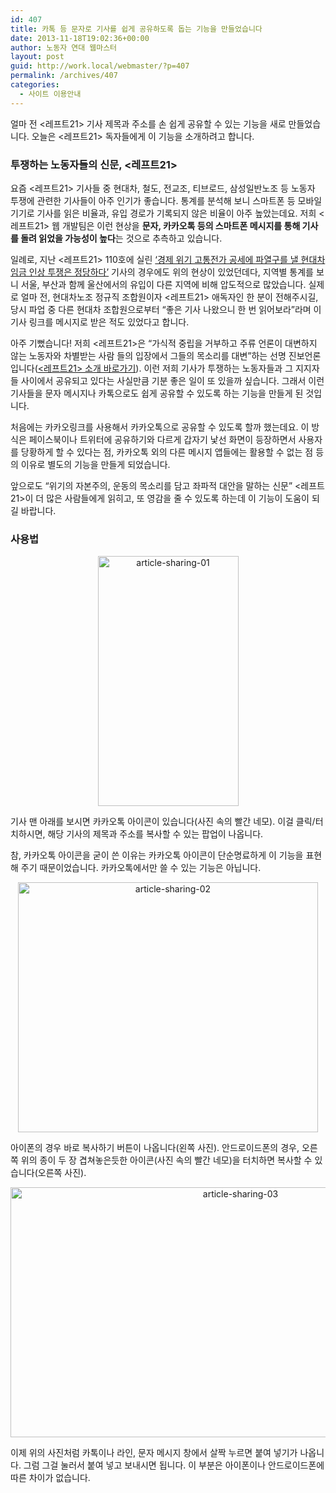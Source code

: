```yaml
---
id: 407
title: 카톡 등 문자로 기사를 쉽게 공유하도록 돕는 기능을 만들었습니다
date: 2013-11-18T19:02:36+00:00
author: 노동자 연대 웹마스터
layout: post
guid: http://work.local/webmaster/?p=407
permalink: /archives/407
categories:
  - 사이트 이용안내
---
```

얼마 전 <레프트21> 기사 제목과 주소를 손 쉽게 공유할 수 있는 기능을 새로 만들었습니다. 오늘은 <레프트21> 독자들에게 이 기능을 소개하려고 합니다.

### 투쟁하는 노동자들의 신문, <레프트21>

요즘 <레프트21> 기사들 중 현대차, 철도, 전교조, 티브로드, 삼성일반노조 등 노동자 투쟁에 관련한 기사들이 아주 인기가 좋습니다. 통계를 분석해 보니 스마트폰 등 모바일 기기로 기사를 읽은 비율과, 유입 경로가 기록되지 않은 비율이 아주 높았는데요. 저희 <레프트21> 웹 개발팀은 이런 현상을 **문자, 카카오톡 등의 스마트폰 메시지를 통해 기사를 돌려 읽었을 가능성이 높다**는 것으로 추측하고 있습니다.

일례로, 지난 <레프트21> 110호에 실린 [‘경제 위기 고통전가 공세에 파열구를 낼 현대차 임금 인상 투쟁은 정당하다’](http://wspaper.org/article/13462) 기사의 경우에도 위의 현상이 있었던데다, 지역별 통계를 보니 서울, 부산과 함께 울산에서의 유입이 다른 지역에 비해 압도적으로 많았습니다. 실제로 얼마 전, 현대차노조 정규직 조합원이자 <레프트21> 애독자인 한 분이 전해주시길, 당시 파업 중 다른 현대차 조합원으로부터 “좋은 기사 나왔으니 한 번 읽어보라”라며 이 기사 링크를 메시지로 받은 적도 있었다고 합니다.

아주 기뻤습니다! 저희 <레프트21>은 “가식적 중립을 거부하고 주류 언론이 대변하지 않는 노동자와 차별받는 사람 들의 입장에서 그들의 목소리를 대변”하는 선명 진보언론입니다([<레프트21> 소개 바로가기](http://wspaper.org/article/10155)). 이런 저희 기사가 투쟁하는 노동자들과 그 지지자들 사이에서 공유되고 있다는 사실만큼 기분 좋은 일이 또 있을까 싶습니다. 그래서 이런 기사들을 문자 메시지나 카톡으로도 쉽게 공유할 수 있도록 하는 기능을 만들게 된 것입니다.

처음에는 카카오링크를 사용해서 카카오톡으로 공유할 수 있도록 할까 했는데요. 이 방식은 페이스북이나 트위터에 공유하기와 다르게 갑자기 낯선 화면이 등장하면서 사용자를 당황하게 할 수 있다는 점, 카카오톡 외의 다른 메시지 앱들에는 활용할 수 없는 점 등의 이유로 별도의 기능을 만들게 되었습니다.

앞으로도 “위기의 자본주의, 운동의 목소리를 담고 좌파적 대안을 말하는 신문” <레프트21>이 더 많은 사람들에게 읽히고, 또 영감을 줄 수 있도록 하는데 이 기능이 도움이 되길 바랍니다.

### 사용법

<a style="display: block; text-align: center;" href="http://work.local/webmaster/wp-content/uploads/2013/11/article-sharing-01.png"><img class="aligncenter size-full wp-image-413" alt="article-sharing-01" src="http://work.local/webmaster/wp-content/uploads/2013/11/article-sharing-01.png" width="225" height="400" srcset="http://work.local/webmaster/wp-content/uploads/2013/11/article-sharing-01.png 225w, http://work.local/webmaster/wp-content/uploads/2013/11/article-sharing-01-168x300.png 168w" sizes="(max-width: 225px) 100vw, 225px" /></a>

기사 맨 아래를 보시면 카카오톡 아이콘이 있습니다(사진 속의 빨간 네모). 이걸 클릭/터치하시면, 해당 기사의 제목과 주소를 복사할 수 있는 팝업이 나옵니다.

참, 카카오톡 아이콘을 굳이 쓴 이유는 카카오톡 아이콘이 단순명료하게 이 기능을 표현해 주기 때문이었습니다. 카카오톡에서만 쓸 수 있는 기능은 아닙니다.

<a style="display: block; text-align: center;" href="http://work.local/webmaster/wp-content/uploads/2013/11/article-sharing-02.png"><img class="aligncenter size-full wp-image-414" alt="article-sharing-02" src="http://work.local/webmaster/wp-content/uploads/2013/11/article-sharing-02.png" width="480" height="400" srcset="http://work.local/webmaster/wp-content/uploads/2013/11/article-sharing-02.png 480w, http://work.local/webmaster/wp-content/uploads/2013/11/article-sharing-02-300x250.png 300w" sizes="(max-width: 480px) 100vw, 480px" /></a>
  
아이폰의 경우 바로 복사하기 버튼이 나옵니다(왼쪽 사진). 안드로이드폰의 경우, 오른쪽 위의 종이 두 장 겹쳐놓은듯한 아이콘(사진 속의 빨간 네모)을 터치하면 복사할 수 있습니다(오른쪽 사진).

<a style="display: block; text-align: center;" href="http://work.local/webmaster/wp-content/uploads/2013/11/article-sharing-03.png"><img class="aligncenter size-full wp-image-415" alt="article-sharing-03" src="http://work.local/webmaster/wp-content/uploads/2013/11/article-sharing-03.png" width="720" height="400" srcset="http://work.local/webmaster/wp-content/uploads/2013/11/article-sharing-03.png 720w, http://work.local/webmaster/wp-content/uploads/2013/11/article-sharing-03-300x166.png 300w" sizes="(max-width: 720px) 100vw, 720px" /></a>
  
이제 위의 사진처럼 카톡이나 라인, 문자 메시지 창에서 살짝 누르면 붙여 넣기가 나옵니다. 그럼 그걸 눌러서 붙여 넣고 보내시면 됩니다. 이 부분은 아이폰이나 안드로이드폰에 따른 차이가 없습니다.